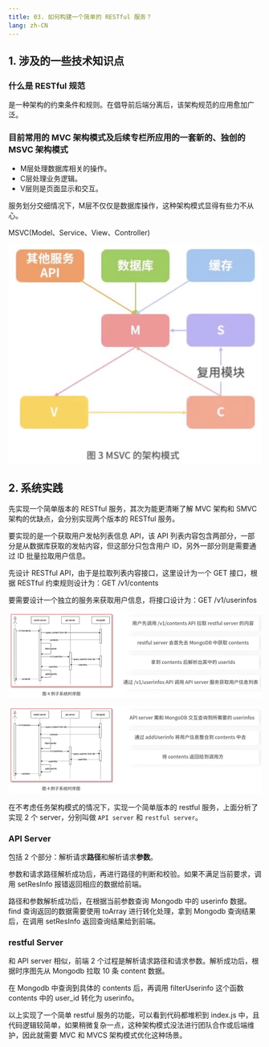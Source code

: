 ```yaml
---
title: 03. 如何构建一个简单的 RESTful 服务？
lang: zh-CN
---
```


## 1. 涉及的一些技术知识点

### 什么是 RESTful 规范

是一种架构的约束条件和规则。在倡导前后端分离后，该架构规范的应用愈加广泛。

### 目前常用的 MVC 架构模式及后续专栏所应用的一套新的、独创的 MSVC 架构模式

- M层处理数据库相关的操作。
- C层处理业务逻辑。
- V层则是页面显示和交互。

服务划分交细情况下，M层不仅仅是数据库操作，这种架构模式显得有些力不从心。

MSVC(Model、Service、View、Controller)

![MSVC](./img/msvc.jpg)

## 2. 系统实践

先实现一个简单版本的 RESTful 服务，其次为能更清晰了解 MVC 架构和 SMVC 架构的优缺点，会分别实现两个版本的 RESTful 服务。

要实现的是一个获取用户发帖列表信息 API，该 API 列表内容包含两部分，一部分是从数据库获取的发帖内容，但这部分只包含用户 ID，另外一部分则是需要通过 ID 批量拉取用户信息。

先设计 RESTful API，由于是拉取列表内容接口，这里设计为一个 GET 接口，根据 RESTful 约束规则设计为：GET /v1/contents

要需要设计一个独立的服务来获取用户信息，将接口设计为：GET /v1/userinfos

![example](./img/example_restful.jpg)

![example1](./img/example_restful1.jpg)

在不考虑任务架构模式的情况下，实现一个简单版本的 restful 服务，上面分析了实现 2 个 server，分别叫做 `API server` 和 `restful server`。

### API Server

包括 2 个部分：解析请求**路径**和解析请求**参数**。

参数和请求路径解析成功后，再进行路径的判断和校验。如果不满足当前要求，调用 setResInfo 报错返回相应的数据给前端。

路径和参数解析成功后，在根据当前参数查询 Mongodb 中的 userinfo 数据。find 查询返回的数据需要使用 toArray 进行转化处理，拿到 Mongodb 查询结果后，在调用 setResInfo 返回查询结果给到前端。

### restful Server

和 API server 相似，前端 2 个过程是解析请求路径和请求参数。解析成功后，根据时序图先从 Mongodb 拉取 10 条 content 数据。

在 Mongodb 中查询到具体的 contents 后，再调用 filterUserinfo 这个函数 contents 中的 user_id 转化为 userinfo。

以上实现了一个简单 restful 服务的功能，可以看到代码都堆积到 index.js 中，且代码逻辑较简单，如果稍微复杂一点，这种架构模式没法进行团队合作或后端维护，因此就需要 MVC 和 MVCS 架构模式优化这种场景。


